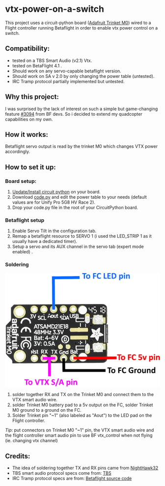 # vtx-power-on-a-switch

This project uses a circuit-python board ([Adafruit Trinket M0](https://www.adafruit.com/product/3500)) wired to a Flight controller running Betaflight in order to enable vtx power control on a switch.

## Compatibility: 
* tested on a TBS Smart Audio (v2.1) Vtx.
* tested on BetaFlight 4.1 .
* Should work on any servo-capable betaflight version.
* Should work on SA v 2.0 by only changing the power table (untested).
* IRC Tramp protocol partially implemented but untested.

## Why this project:
I was surprised by the lack of interest on such a simple but game-changing feature [#3094](https://github.com/betaflight/betaflight/issues/3094) from BF devs.
So i decided to extend my quadcopter capabilities on my own.
 
## How it works:
Betaflight servo output is read by the trinket M0 which changes VTX power accordingly.

## How to set it up:
### Board setup:
1. [Update/Install circuit python](https://learn.adafruit.com/welcome-to-circuitpython/installing-circuitpython) on your board.
1. Download [code.py](https://raw.githubusercontent.com/Nikel9O/vtx-power-on-a-switch/master/code.py) and edit the power table to your needs (default values are for Unify Pro 5G8 HV Race 2).
1. Drop your code.py file in the root of your CircuitPython board.
### Betaflight setup
1. Enable Servo Tilt in the configuration tab.
1. Remap a betaflight resource to SERVO 1 (i used the LED_STRIP 1 as it usually have a dedicated timer).
1. Setup a servo and its AUX channel in the servo tab (expert mode enabled) .
### Soldering
![connection diagram](/connection.png)
1. solder together RX and TX on the Trinket M0 and connect them to the VTX smart audio wire.
1. solder Trinket M0 battery pad to a 5v output on the FC, solder Trinket M0 ground to a ground on the FC.
1. Solder Trinket pin "~1" (also labeled as "Aout") to the LED pad on the Flight controller.

*Tip*: put connectors on Trinket M0 "~1" pin, the VTX smart audio wire and the flight controller smart audio pin to use BF vtx_control when not flying (ie. changing vtx channel)

## Credits:
* The idea of soldering together TX and RX pins came from [NightHawk32](https://github.com/NightHawk32/SmartAudio-testing)
* TBS smart audio protocol specs come from: [TBS](https://www.team-blacksheep.com/tbs_smartaudio_rev09.pdf)
* IRC Tramp protocol specs are from: [Betaflight source code](https://github.com/betaflight/betaflight/)
